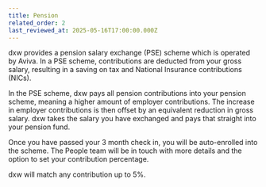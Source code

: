 ```yaml
---
title: Pension
related_order: 2
last_reviewed_at: 2025-05-16T17:00:00.000Z
---
```

dxw provides a pension salary exchange (PSE) scheme which is operated by Aviva. In a PSE scheme, contributions are deducted from your gross salary, resulting in a saving on tax and National Insurance contributions (NICs). 

In the PSE scheme, dxw pays all pension contributions into your pension scheme, meaning a higher amount of employer contributions. The increase in employer contributions is then offset by an equivalent reduction in gross salary. dxw takes the salary you have exchanged and pays that straight into your pension fund.

Once you have passed your 3 month check in, you will be auto-enrolled into the scheme. The People team will be in touch with more details and the option to set your contribution percentage.

dxw will match any contribution up to 5%.